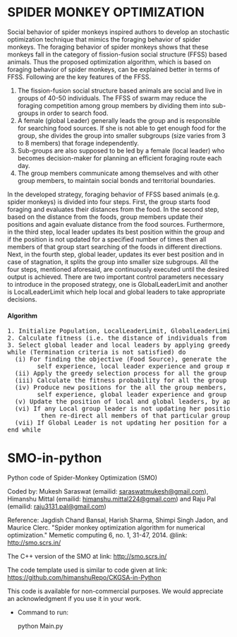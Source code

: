 # SPIDER MONKEY OPTIMIZATION

Social behavior of spider monkeys inspired authors to develop an stochastic optimization technique that mimics the foraging behavior of spider monkeys. The foraging behavior of spider monkeys shows that these monkeys fall in the category of fission-fusion social structure (FFSS) based animals. Thus the proposed optimization algorithm, which is based on foraging behavior of spider monkeys, can be explained better in terms of FFSS. Following are the key features of the FFSS.
1.	The fission-fusion social structure based animals are social and live in groups of 40-50 individuals. The FFSS of swarm may reduce the foraging competition among group members by dividing them into sub-groups in order to search food.
2.	A female (global Leader) generally leads the group and is responsible for searching food sources. If she is not able to get enough food for the group, she divides the group into smaller subgroups (size varies from 3 to 8 members) that forage independently.
3.	Sub-groups are also supposed to be led by a female (local leader) who becomes decision-maker for planning an efficient foraging route each day.
4.	The group members communicate among themselves and with other group members, to maintain social bonds and territorial boundaries.

In the developed strategy, foraging behavior of FFSS based animals (e.g. spider monkeys) is divided into four steps. First, the group starts food foraging and evaluates their distances from the food. In the second step, based on the distance from the foods, group members update their positions and again evaluate distance from the food sources. Furthermore, in the third step, local leader updates its best position within the group and if the position is not updated for a specified number of times then all members of that group start searching of the foods in different directions. Next, in the fourth step, global leader, updates its ever best position and in case of stagnation, it splits the group into smaller size subgroups. All the four steps, mentioned aforesaid, are continuously executed until the desired output is achieved. There are two important control parameters necessary to introduce in the proposed strategy, one is GlobalLeaderLimit and another is LocalLeaderLimit which help local and global leaders to take appropriate decisions.

#### Algorithm
<pre>
1. Initialize Population, LocalLeaderLimit, GlobalLeaderLimit, pr.
2. Calculate fitness (i.e. the distance of individuals from food sources).
3. Select global leader and local leaders by applying greedy selection. 
while (Termination criteria is not satisfied) do
&nbsp;&nbsp;(i)	For finding the objective (Food Source), generate the new positions for all the group members by using  
&nbsp;&nbsp;&nbsp;&nbsp;&nbsp;&nbsp;&nbsp;&nbsp;self experience, local leader experience and group members experience.
&nbsp;&nbsp;(ii) Apply the greedy selection process for all the group members based on their fitness.
&nbsp;&nbsp;(iii) Calculate the fitness probability for all the group members. 
&nbsp;&nbsp;(iv) Produce new positions for the all the group members, selected based on the fitness probability, by using
&nbsp;&nbsp;&nbsp;&nbsp;&nbsp;&nbsp;&nbsp;&nbsp;self experience, global leader experience and group members’ experiences.
&nbsp;&nbsp;(v)	Update the position of local and global leaders, by applying the greedy selection process on all the groups.
&nbsp;&nbsp;(vi) If any Local group leader is not updating her position after a specified number of times (LocalLeaderLimit) 
&nbsp;&nbsp;&nbsp;&nbsp;&nbsp;&nbsp;&nbsp;&nbsp; then re-direct all members of that particular group for foraging.
&nbsp;&nbsp;(vii) If Global Leader is not updating her position for a specified number of times (GlobalLeaderLimit) then  &nbsp;&nbsp;&nbsp;&nbsp;&nbsp;&nbsp;&nbsp;&nbsp;she divides the group into smaller groups. 
end while
</pre>
 
# SMO-in-python
Python code of Spider-Monkey Optimization (SMO)

Coded by: Mukesh Saraswat (emailid: saraswatmukesh@gmail.com), Himanshu Mittal (emailid: himanshu.mittal224@gmail.com) and Raju Pal (emailid: raju3131.pal@gmail.com)

Reference: Jagdish Chand Bansal, Harish Sharma, Shimpi Singh Jadon, and Maurice Clerc. "Spider monkey optimization algorithm for numerical optimization." Memetic computing 6, no. 1, 31-47, 2014.
@link: http://smo.scrs.in/

The C++ version of the SMO at link: http://smo.scrs.in/

The code template used is similar to code given at link: https://github.com/himanshuRepo/CKGSA-in-Python

This code is available for non-commercial purposes. We would appreciate an acknowledgment if you use it in your work.

* Command to run:

	python Main.py
